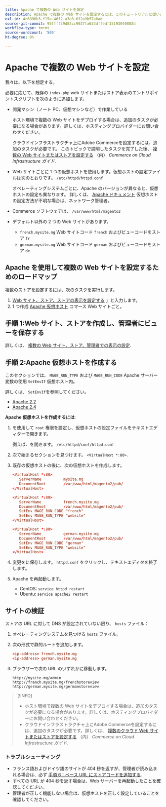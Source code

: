 ```yaml
---
title: Apache で複数の Web サイトを設定
description: Apache で複数の Web サイトを設定するには、このチュートリアルに従います。
exl-id: 4c6890b3-f15a-46f2-a3e8-6f2a9b57a6ad
source-git-commit: 95ffff39d82cc9027fa633dffedf15193040802d
workflow-type: tm+mt
source-wordcount: '505'
ht-degree: 0%

---
```


# Apache で複数の Web サイトを設定

我々は、以下を想定する。

必要に応じて、既存の `index.php` web サイトまたはストア表示のエントリポイントスクリプトを次のように追加します。

- 開発マシン（ノート PC、仮想マシンなど）で作業している

  ホスト環境で複数の Web サイトをデプロイする場合は、追加のタスクが必要になる場合があります。詳しくは、ホスティングプロバイダーにお問い合わせください。

  クラウドインフラストラクチャ上にAdobe Commerceを設定するには、追加のタスクが必要です。 このトピックで説明したタスクを完了した後、 [複数の Web サイトまたはストアを設定する](https://experienceleague.adobe.com/docs/commerce-cloud-service/user-guide/configure-store/multiple-sites.html) （内） _Commerce on Cloud Infrastructure ガイド_.

- Web サイトごとに 1 つの仮想ホストを使用します。仮想ホストの設定ファイルは次のとおりです。 `/etc/httpd/httpd.conf`

  オペレーティングシステムごとに、Apache のバージョンが異なると、仮想ホストの設定も異なります。 詳しくは、 [Apache ドキュメント](https://httpd.apache.org/docs/2.4/vhosts) 仮想ホストの設定方法が不明な場合は、ネットワーク管理者。

- Commerce ソフトウェアは、 `/var/www/html/magento2`
- デフォルト以外の 2 つの Web サイトがあります。

   - `french.mysite.mg` Web サイトコード `french` およびビューコードをストア `fr`
   - `german.mysite.mg` Web サイトコード `german` およびビューコードをストア `de`

## Apache を使用して複数の Web サイトを設定するためのロードマップ

複数のストアを設定するには、次のタスクを実行します。

1. [Web サイト、ストア、ストアの表示を設定する](ms-admin.md) 」と入力します。
1. 1 つ作成 [Apache 仮想ホスト](#step-2-create-apache-virtual-hosts) コマース Web サイトごと。

## 手順 1:Web サイト、ストアを作成し、管理者にビューを保存する

詳しくは、 [複数の Web サイト、ストア、管理者での表示の設定](ms-admin.md).

## 手順 2:Apache 仮想ホストを作成する

このセクションでは、 `MAGE_RUN_TYPE` および `MAGE_RUN_CODE` Apache サーバー変数の使用 `SetEnvIf` 仮想ホスト内。

詳しくは、 `SetEnvIf`を参照してください。

- [Apache 2.2](https://httpd.apache.org/docs/2.2/mod/mod_setenvif.html)
- [Apache 2.4](https://httpd.apache.org/docs/2.4/mod/mod_setenvif.html)

**Apache 仮想ホストを作成するには**:

1. を使用して `root` 権限を設定し、仮想ホストの設定ファイルをテキストエディターで開きます。

   例えば、を開きます。 `/etc/httpd/conf/httpd.conf`

1. 次で始まるセクションを見つけます。 `<VirtualHost *:80>`.
1. 既存の仮想ホストの後に、次の仮想ホストを作成します。

   ```conf
   <VirtualHost *:80>
      ServerName          mysite.mg
      DocumentRoot        /var/www/html/magento2/pub/
   </VirtualHost>
   
   <VirtualHost *:80>
      ServerName          french.mysite.mg
      DocumentRoot        /var/www/html/magento2/pub/
      SetEnv MAGE_RUN_CODE "french"
      SetEnv MAGE_RUN_TYPE "website"
   </VirtualHost>
   
   <VirtualHost *:80>
      ServerName          german.mysite.mg
      DocumentRoot        /var/www/html/magento2/pub/
      SetEnv MAGE_RUN_CODE "german"
      SetEnv MAGE_RUN_TYPE "website"
   </VirtualHost>
   ```

1. 変更をに保存します。 `httpd.conf` をクリックし、テキストエディタを終了します。
1. Apache を再起動します。

   - CentOS: `service httpd restart`
   - Ubuntu: `service apache2 restart`

## サイトの検証

ストアの URL に対して DNS が設定されていない限り、 `hosts` ファイル：

1. オペレーティングシステムを見つける `hosts` ファイル。
1. 次の形式で静的ルートを追加します。

   ```conf
   <ip-address> french.mysite.mg
   <ip-address> german.mysite.mg
   ```

1. ブラウザーで次の URL のいずれかに移動します。

   ```http
   http://mysite.mg/admin
   http://french.mysite.mg/frenchstoreview
   http://german.mysite.mg/germanstoreview
   ```

>[!INFO]
>
>- ホスト環境で複数の Web サイトをデプロイする場合は、追加のタスクが必要になる場合があります。詳しくは、ホスティングプロバイダーにお問い合わせください。
>- クラウドインフラストラクチャ上にAdobe Commerceを設定するには、追加のタスクが必要です。詳しくは、 [複数のクラウド Web サイトまたはストアを設定する](https://experienceleague.adobe.com/docs/commerce-cloud-service/user-guide/configure-store/multiple-sites.html) （内） _Commerce on Cloud Infrastructure ガイド_.

### トラブルシューティング

- フランス語およびドイツ語のサイトが 404 秒を返すが、管理者が読み込まれる場合は、必ず [手順 6：ベース URL にストアコードを追加する](ms-admin.md#step-6-add-the-store-code-to-the-base-url).
- すべての URL が 404 秒を返す場合は、Web サーバーを再起動したことを確認してください。
- 管理者が正しく機能しない場合は、仮想ホストを正しく設定していることを確認してください。
